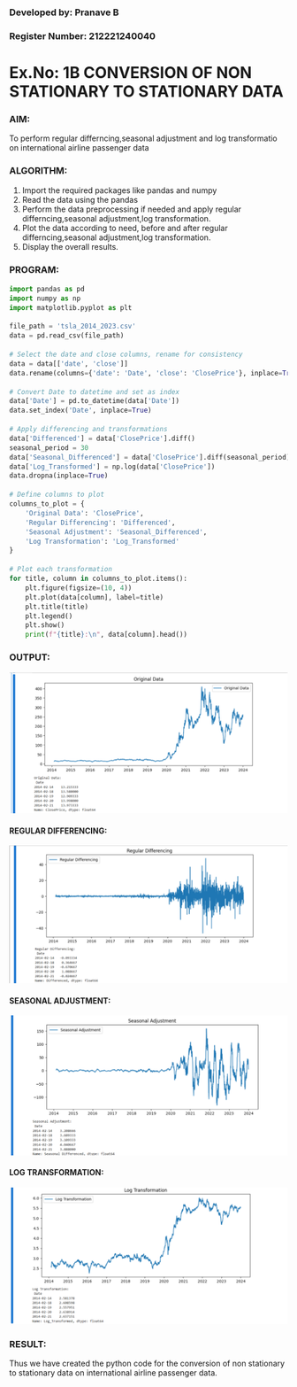 ### Developed by: Pranave B
### Register Number: 212221240040


# Ex.No: 1B CONVERSION OF NON STATIONARY TO STATIONARY DATA
### AIM:
To perform regular differncing,seasonal adjustment and log transformatio on international airline passenger data
### ALGORITHM:
1. Import the required packages like pandas and numpy
2. Read the data using the pandas
3. Perform the data preprocessing if needed and apply regular differncing,seasonal adjustment,log transformation.
4. Plot the data according to need, before and after regular differncing,seasonal adjustment,log transformation.
5. Display the overall results.


### PROGRAM:

```python
import pandas as pd
import numpy as np
import matplotlib.pyplot as plt

file_path = 'tsla_2014_2023.csv'
data = pd.read_csv(file_path)

# Select the date and close columns, rename for consistency
data = data[['date', 'close']]
data.rename(columns={'date': 'Date', 'close': 'ClosePrice'}, inplace=True)

# Convert Date to datetime and set as index
data['Date'] = pd.to_datetime(data['Date'])
data.set_index('Date', inplace=True)

# Apply differencing and transformations
data['Differenced'] = data['ClosePrice'].diff()
seasonal_period = 30
data['Seasonal_Differenced'] = data['ClosePrice'].diff(seasonal_period)
data['Log_Transformed'] = np.log(data['ClosePrice'])
data.dropna(inplace=True)

# Define columns to plot
columns_to_plot = {
    'Original Data': 'ClosePrice',
    'Regular Differencing': 'Differenced',
    'Seasonal Adjustment': 'Seasonal_Differenced',
    'Log Transformation': 'Log_Transformed'
}

# Plot each transformation
for title, column in columns_to_plot.items():
    plt.figure(figsize=(10, 4))
    plt.plot(data[column], label=title)
    plt.title(title)
    plt.legend()
    plt.show()
    print(f"{title}:\n", data[column].head())

```



### OUTPUT:

![](original-data.png)

#### REGULAR DIFFERENCING:

![tsa1](regular-differencing.png)

#### SEASONAL ADJUSTMENT:

![tsa2](seasonal-adjustment.png)

#### LOG TRANSFORMATION:

![tsa3](log-transformation.png)


### RESULT:
Thus we have created the python code for the conversion of non stationary to stationary data on international airline passenger
data.

